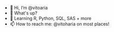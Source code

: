 - 👋 Hi, I’m @vitoaria
- 👀 What's up?
- 🌱 Learning R, Python, SQL, SAS + more
- 📫 How to reach me: @vitoharia on most places!

<!---
vitoaria/vitoaria is a ✨ special ✨ repository because its `README.md` (this file) appears on your GitHub profile.
You can click the Preview link to take a look at your changes.
--->
